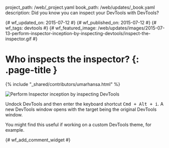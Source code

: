 project_path: /web/_project.yaml
book_path: /web/updates/_book.yaml
description: Did you know you can inspect your DevTools with DevTools?

{# wf_updated_on: 2015-07-12 #}
{# wf_published_on: 2015-07-12 #}
{# wf_tags: devtools #}
{# wf_featured_image: /web/updates/images/2015-07-13-perform-inspector-inception-by-inspecting-devtools/inspect-the-inspector.gif #}

# Who inspects the inspector? {: .page-title }

{% include "_shared/contributors/umarhansa.html" %}


<img src="/web/updates/images/2015-07-13-perform-inspector-inception-by-inspecting-devtools/inspect-the-inspector.gif" alt="Perform Inspector inception by inspecting DevTools">


Undock DevTools and then enter the keyboard shortcut <kbd class="kbd">Cmd + Alt + i</kbd>. A new DevTools window opens with the target being the original DevTools window.


You might find this useful if working on a custom DevTools theme, for example.



		


{# wf_add_comment_widget #}
